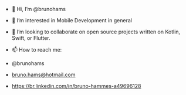 - 👋 Hi, I’m @brunohams
- 👀 I’m interested in Mobile Development in general
- 💞️ I’m looking to collaborate on open source projects written on Kotlin, Swift, or Flutter.
- 📫 How to reach me:

- @brunohams
- bruno.hams@hotmail.com
- https://br.linkedin.com/in/bruno-hammes-a49696128

<!---
brunohams/brunohams is a ✨ special ✨ repository because its `README.md` (this file) appears on your GitHub profile.
You can click the Preview link to take a look at your changes.
--->
